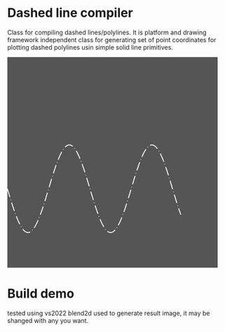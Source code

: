 # Dashed line compiler

Class for compiling dashed lines/polylines.
It is platform and drawing framework independent class for generating set of point coordinates for plotting dashed polylines usin simple solid line primitives.


![result](result.bmp)

# Build demo

tested using vs2022
blend2d used to generate result image, it may be shanged with any you want.